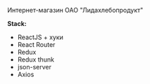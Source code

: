 Интернет-магазин ОАО "Лидахлебопродукт" 


**Stack:**

- ReactJS + хуки
- React Router
- Redux
- Redux thunk
- json-server
- Axios
